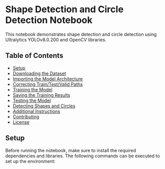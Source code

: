 # Shape Detection and Circle Detection Notebook

This notebook demonstrates shape detection and circle detection using Ultralytics YOLOv8.0.200 and OpenCV libraries.

## Table of Contents

- [Setup](#setup)
- [Downloading the Dataset](#downloading-the-dataset)
- [Importing the Model Architecture](#importing-the-model-architecture)
- [Correcting Train/Test/Valid Paths](#correcting-train-test-valid-paths)
- [Training the Model](#training-the-model)
- [Saving the Training Results](#saving-the-training-results)
- [Testing the Model](#testing-the-model)
- [Detecting Shapes and Circles](#detecting-shapes-and-circles)
- [Additional Instructions](#additional-instructions)
- [Contributing](#contributing)
- [License](#license)

## Setup

Before running the notebook, make sure to install the required dependencies and libraries. The following commands can be executed to set up the environment:
